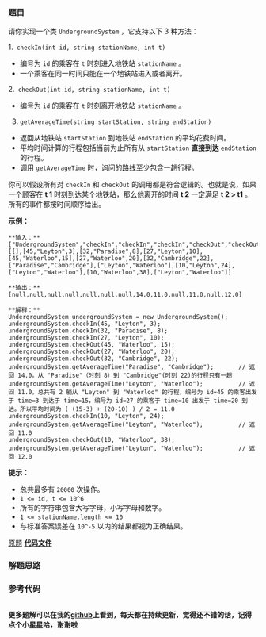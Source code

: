 ### 题目
请你实现一个类 `UndergroundSystem` ，它支持以下 3 种方法：

1.` checkIn(int id, string stationName, int t)`

  * 编号为 `id` 的乘客在 `t` 时刻进入地铁站 `stationName` 。
  * 一个乘客在同一时间只能在一个地铁站进入或者离开。

2.` checkOut(int id, string stationName, int t)`

  * 编号为 `id` 的乘客在 `t` 时刻离开地铁站 `stationName` 。

3. `getAverageTime(string startStation, string endStation)` 

  * 返回从地铁站 `startStation` 到地铁站 `endStation` 的平均花费时间。
  * 平均时间计算的行程包括当前为止所有从 `startStation`  **直接到达**  `endStation` 的行程。
  * 调用 `getAverageTime` 时，询问的路线至少包含一趟行程。

你可以假设所有对 `checkIn` 和 `checkOut` 的调用都是符合逻辑的。也就是说，如果一个顾客在 **t 1**
时刻到达某个地铁站，那么他离开的时间  **t 2** 一定满足  **t 2 > t1** 。所有的事件都按时间顺序给出。



**示例：**

    
    
    **输入：**
    ["UndergroundSystem","checkIn","checkIn","checkIn","checkOut","checkOut","checkOut","getAverageTime","getAverageTime","checkIn","getAverageTime","checkOut","getAverageTime"]
    [[],[45,"Leyton",3],[32,"Paradise",8],[27,"Leyton",10],[45,"Waterloo",15],[27,"Waterloo",20],[32,"Cambridge",22],["Paradise","Cambridge"],["Leyton","Waterloo"],[10,"Leyton",24],["Leyton","Waterloo"],[10,"Waterloo",38],["Leyton","Waterloo"]]
    
    **输出：**
    [null,null,null,null,null,null,null,14.0,11.0,null,11.0,null,12.0]
    
    **解释：**
    UndergroundSystem undergroundSystem = new UndergroundSystem();
    undergroundSystem.checkIn(45, "Leyton", 3);
    undergroundSystem.checkIn(32, "Paradise", 8);
    undergroundSystem.checkIn(27, "Leyton", 10);
    undergroundSystem.checkOut(45, "Waterloo", 15);
    undergroundSystem.checkOut(27, "Waterloo", 20);
    undergroundSystem.checkOut(32, "Cambridge", 22);
    undergroundSystem.getAverageTime("Paradise", "Cambridge");       // 返回 14.0。从 "Paradise"（时刻 8）到 "Cambridge"(时刻 22)的行程只有一趟
    undergroundSystem.getAverageTime("Leyton", "Waterloo");          // 返回 11.0。总共有 2 躺从 "Leyton" 到 "Waterloo" 的行程，编号为 id=45 的乘客出发于 time=3 到达于 time=15，编号为 id=27 的乘客于 time=10 出发于 time=20 到达。所以平均时间为 ( (15-3) + (20-10) ) / 2 = 11.0
    undergroundSystem.checkIn(10, "Leyton", 24);
    undergroundSystem.getAverageTime("Leyton", "Waterloo");          // 返回 11.0
    undergroundSystem.checkOut(10, "Waterloo", 38);
    undergroundSystem.getAverageTime("Leyton", "Waterloo");          // 返回 12.0



**提示：**

  * 总共最多有 `20000` 次操作。
  * `1 <= id, t <= 10^6`
  * 所有的字符串包含大写字母，小写字母和数字。
  * `1 <= stationName.length <= 10`
  * 与标准答案误差在 `10^-5` 以内的结果都视为正确结果。

[原题](https://leetcode-cn.com/problems/design-underground-system/)    **[代码文件]()**


### 解题思路




### 参考代码

```go


```




**更多题解可以在我的[github](https://github.com/LZH139/leetcode_Go)上看到，每天都在持续更新，觉得还不错的话，记得点个小星星哈，谢谢啦**
